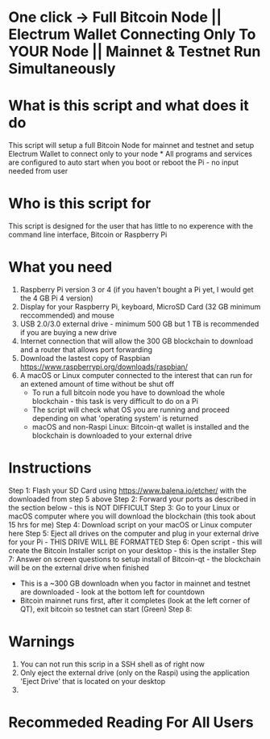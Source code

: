# One click -> Full Bitcoin Node || Electrum Wallet Connecting Only To YOUR Node || Mainnet & Testnet Run Simultaneously


# What is this script and what does it do
This script will setup a full Bitcoin Node for mainnet and testnet and setup Electrum Wallet to connect only to your node
    * All programs and services are configured to auto start when you boot or reboot the Pi - no input needed from user


# Who is this script for 
This script is designed for the user that has little to no experence with the command line interface, Bitcoin or Raspberry Pi

# What you need
1. Raspberry Pi version 3 or 4 (if you haven't bought a Pi yet, I would get the 4 GB Pi 4 version)
2. Display for your Raspberry Pi, keyboard, MicroSD Card (32 GB minimum reccommended) and mouse
3. USB 2.0/3.0 external drive - minimum 500 GB but 1 TB is recommended if you are buying a new drive
4. Internet connection that will allow the 300 GB blockchain to download and a router that allows port forwarding 
5. Download the lastest copy of Raspbian https://www.raspberrypi.org/downloads/raspbian/
6. A macOS or Linux computer connected to the interest that can run for an extened amount of time without be shut off
    * To run a full bitcoin node you have to download the whole blockchain - this task is very difficult to do on a Pi
    * The script will check what OS you are running and proceed depending on what 'operating system' is returned
    * macOS and non-Raspi Linux: Bitcoin-qt wallet is installed and the blockchain is downloaded to your external drive 


# Instructions
Step 1: Flash your SD Card using https://www.balena.io/etcher/ with the downloaded from step 5 above
Step 2: Forward your ports as described in the section below - this is NOT DIFFICULT
Step 3: Go to your Linux or macOS computer where you will download the blockchain (this took about 15 hrs for me)
Step 4: Download script on your macOS or Linux computer here 
Step 5: Eject all drives on the computer and plug in your external drive for your Pi - THIS DRIVE WILL BE FORMATTED
Step 6: Open script - this will create the Bitcoin Installer script on your desktop - this is the installer
Step 7: Answer on screen questions to setup install of Bitcoin-qt - the blockchain will be on the external drive when finished
   * This is a ~300 GB downloadn when you factor in mainnet and testnet are downloaded - look at the bottom left for countdown
   * Bitcoin mainnet runs first, after it completes (look at the left corner of QT), exit bitcoin so testnet can start (Green)
Step 8: 

# Warnings  
1. You can not run this scrip in a SSH shell as of right now
2. Only eject the external drive (only on the Raspi) using the application 'Eject Drive' that is located on your desktop
3. 


# Recommeded Reading For All Users 



